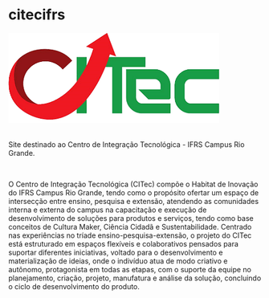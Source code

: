 # citecifrs

[![Logo CITec - IFRS](https://github.com/juanmadeira/citecifrs/blob/main/img/logo-png.png)](https://juanmadeira.github.io/citecifrs)
<br>
<br>
<p>Site destinado ao Centro de Integração Tecnológica - IFRS Campus Rio Grande.</p>
<br>
<p>O Centro de Integração Tecnológica (CITec) compõe o Habitat de Inovação do IFRS Campus Rio Grande, tendo como o propósito ofertar um espaço de intersecção entre ensino, pesquisa e extensão, atendendo as comunidades interna e externa do campus na capacitação e execução de desenvolvimento de soluções para produtos e serviços, tendo como base conceitos de Cultura Maker, Ciência Cidadã e Sustentabilidade. Centrado nas experiências no tríade ensino-pesquisa-extensão, o projeto do CITec está estruturado em espaços flexíveis e colaborativos pensados para suportar diferentes iniciativas, voltado para o desenvolvimento e materialização de ideias, onde o indivíduo atua de modo criativo e autônomo, protagonista em todas as etapas, com o suporte da equipe no planejamento, criação, projeto, manufatura e análise da solução, concluindo o ciclo de desenvolvimento do produto.</p>